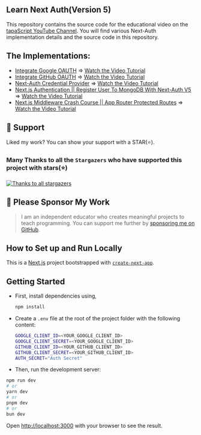 
## Learn Next Auth(Version 5)

This repository contains the source code for the educational video on the [tapaScript YouTube Channel](https://www.youtube.com/tapasadhikary). You will find various Next-Auth implementation details and the source code in this repository.

## The Implementations:

- [Integrate Google OAUTH](https://github.com/tapascript/learn-next-auth/tree/01-integrate-google-provider) => [Watch the Video Tutorial](https://www.youtube.com/watch?v=O8Ae6MC5bf4)
- [Integrate GitHub OAUTH](https://github.com/tapascript/learn-next-auth/tree/02-integrate-github-provider) => [Watch the Video Tutorial](https://www.youtube.com/watch?v=O8Ae6MC5bf4)
- [Next-Auth Credential Provider](https://github.com/tapascript/learn-next-auth/tree/03-credential-auth) => [Watch the Video Tutorial](https://www.youtube.com/watch?v=4m7u7zGbdTI)
- [Next.js Authentication || Register User To MongoDB With Next-Auth V5](https://github.com/tapascript/learn-next-auth/tree/04-persist-auth-mongo) => [Watch the Video Tutorial](https://www.youtube.com/watch?v=5kmZAqc2Jeg)
- [Next.js Middleware Crash Course || App Router Protected Routes](https://github.com/tapascript/learn-next-auth/tree/05-middleware) => [Watch the Video Tutorial](https://www.youtube.com/watch?v=jHrjnZM26i4)

## 🫶 Support
Liked my work? You can show your support with a STAR(⭐).

### Many Thanks to all the `Stargazers` who have supported this project with stars(⭐)

[![Thanks to all stargazers](https://git-lister.onrender.com/api/stars/tapascript/learn-next-auth?limit=15)](https://github.com/tapascript/learn-next-auth/stargazers)

## 🙏 Please Sponsor My Work

> I am an independent educator who creates meaningful projects to teach programming. You can support me further by [sponsoring me on GitHub](https://github.com/sponsors/atapas).


## How to Set up and Run Locally
This is a [Next.js](https://nextjs.org/) project bootstrapped with [`create-next-app`](https://github.com/vercel/next.js/tree/canary/packages/create-next-app).

## Getting Started

- First, install dependencies using,
  
  ```bash
  npm install
  ```

- Create a `.env` file at the root of the project folder with the following content:
  
  ```bash
  GOOGLE_CLIENT_ID=<YOUR_GOOGLE_CLIENT_ID>
  GOOGLE_CLIENT_SECRET=<YOUR_GOOGLE_CLIENT_ID>
  GITHUB_CLIENT_ID=<YOUR_GITHUB_CLIENT_ID>
  GITHUB_CLIENT_SECRET=<YOUR_GITHUB_CLIENT_ID>
  AUTH_SECRET="Auth Secret"
  ```
- Then, run the development server:

```bash
npm run dev
# or
yarn dev
# or
pnpm dev
# or
bun dev
```

Open [http://localhost:3000](http://localhost:3000) with your browser to see the result.

